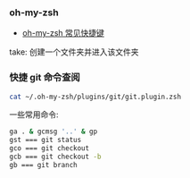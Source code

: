 <!--
abbrlink: lsuxkvce
-->

### oh-my-zsh

* [oh-my-zsh 常见快捷键](https://github.com/robbyrussell/oh-my-zsh/wiki/Cheatsheet)

take: 创建一个文件夹并进入该文件夹

### 快捷 git 命令查阅

```bash
cat ~/.oh-my-zsh/plugins/git/git.plugin.zsh
```

一些常用命令:

```bash
ga . & gcmsg '..' & gp
gst === git status
gco === git checkout
gcb === git checkout -b
gb === git branch
```